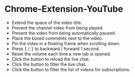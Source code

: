 # Chrome-Extension-YouTube

- Extend the space of the video title.
- Prevent the channel video from being played.
- Prevent the video from being automatically paused.
- Place the boxed comments next to the video.
- Pin the video in a floating frame when scrolling down.
- Press <kbd>[</kbd> / <kbd>]</kbd> to backward / forward 1 second.
- Reset the volume each time a new tab is opened.
- Click the button to reload the live chat.
- Click the button to filter the live chat.
- Click the button to filter the list of videos for subscriptions.
